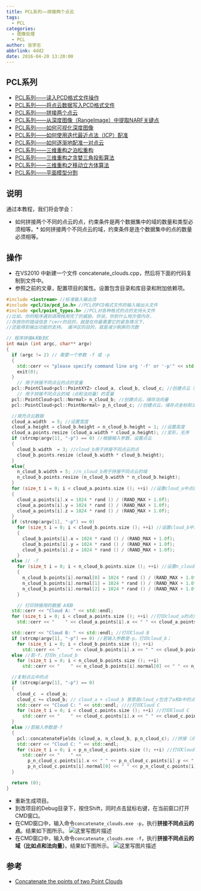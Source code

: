 ```yaml
---
title: PCL系列——拼接两个点云
tags:
  - PCL
categories:
  - 图像处理
  - PCL
author: 张学志
abbrlink: 4dd2
date: 2016-04-20 13:20:00
---
```





## PCL系列
* [PCL系列——读入PCD格式文件操作](http://zhangxuezhi.com/2016/03/30/PCL%E7%B3%BB%E5%88%97%E2%80%94%E2%80%94%E8%AF%BB%E5%85%A5PCD%E6%A0%BC%E5%BC%8F%E6%96%87%E4%BB%B6/)
* [PCL系列——将点云数据写入PCD格式文件](http://zhangxuezhi.com/2016/03/30/PCL%E7%B3%BB%E5%88%97%E2%80%94%E2%80%94%E5%B0%86%E7%82%B9%E4%BA%91%E6%95%B0%E6%8D%AE%E5%86%99%E5%85%A5PCD%E6%A0%BC%E5%BC%8F%E6%96%87%E4%BB%B6/)
* [PCL系列——拼接两个点云](http://zhangxuezhi.com/2016/04/20/PCL%E7%B3%BB%E5%88%97%E2%80%94%E2%80%94%E6%8B%BC%E6%8E%A5%E4%B8%A4%E4%B8%AA%E7%82%B9%E4%BA%91/)
* [PCL系列——从深度图像（RangeImage）中提取NARF关键点](http://zhangxuezhi.com/2016/03/30/PCL%E7%B3%BB%E5%88%97%E2%80%94%E2%80%94%E4%BB%8E%E6%B7%B1%E5%BA%A6%E5%9B%BE%E5%83%8F%EF%BC%88RangeImage%EF%BC%89%E4%B8%AD%E6%8F%90%E5%8F%96NARF%E5%85%B3%E9%94%AE%E7%82%B9/)
* [PCL系列——如何可视化深度图像](http://zhangxuezhi.com/2016/03/30/PCL%E7%B3%BB%E5%88%97%E2%80%94%E2%80%94%E5%A6%82%E4%BD%95%E5%8F%AF%E8%A7%86%E5%8C%96%E6%B7%B1%E5%BA%A6%E5%9B%BE%E5%83%8F/)
* [PCL系列——如何使用迭代最近点法（ICP）配准](http://zhangxuezhi.com/2016/03/31/PCL%E7%B3%BB%E5%88%97%E2%80%94%E2%80%94%E5%A6%82%E4%BD%95%E4%BD%BF%E7%94%A8%E8%BF%AD%E4%BB%A3%E6%9C%80%E8%BF%91%E7%82%B9%E6%B3%95%EF%BC%88ICP%EF%BC%89%E9%85%8D%E5%87%86/)
* [PCL系列——如何逐渐地配准一对点云](http://zhangxuezhi.com/2016/04/01/PCL%E7%B3%BB%E5%88%97%E2%80%94%E2%80%94%E5%A6%82%E4%BD%95%E9%80%90%E6%B8%90%E5%9C%B0%E9%85%8D%E5%87%86%E4%B8%80%E5%AF%B9%E7%82%B9%E4%BA%91/)
* [PCL系列——三维重构之泊松重构](http://zhangxuezhi.com/2016/04/01/PCL%E7%B3%BB%E5%88%97%E2%80%94%E2%80%94%E4%B8%89%E7%BB%B4%E9%87%8D%E6%9E%84%E4%B9%8B%E6%B3%8A%E6%9D%BE%E9%87%8D%E6%9E%84/)
* [PCL系列——三维重构之贪婪三角投影算法](http://zhangxuezhi.com/2016/04/01/PCL%E7%B3%BB%E5%88%97%E2%80%94%E2%80%94%E4%B8%89%E7%BB%B4%E9%87%8D%E6%9E%84%E4%B9%8B%E8%B4%AA%E5%A9%AA%E4%B8%89%E8%A7%92%E6%8A%95%E5%BD%B1%E7%AE%97%E6%B3%95/)
* [PCL系列——三维重构之移动立方体算法](http://zhangxuezhi.com/2016/04/01/PCL%E7%B3%BB%E5%88%97%E2%80%94%E2%80%94%E4%B8%89%E7%BB%B4%E9%87%8D%E6%9E%84%E4%B9%8B%E7%A7%BB%E5%8A%A8%E7%AB%8B%E6%96%B9%E4%BD%93%E7%AE%97%E6%B3%95/)
* [PCL系列——平面模型分割](http://zhangxuezhi.com/2016/04/20/PCL%E7%B3%BB%E5%88%97%E2%80%94%E2%80%94%E5%B9%B3%E9%9D%A2%E6%A8%A1%E5%9E%8B%E5%88%86%E5%89%B2/)

## 说明
通过本教程，我们将会学会：
* 如何拼接两个不同的点云的点，约束条件是两个数据集中的域的数量和类型必须相等。* 如何拼接两个不同点云的域，约束条件是连个数据集中的点的数量必须相等。

<!-- more -->

## 操作

* 在VS2010 中新建一个文件 concatenate_clouds.cpp，然后将下面的代码复制到文件中。
* 参照之前的文章，配置项目的属性。设置包含目录和库目录和附加依赖项。

``` cpp
#include <iostream> //标准输入输出流
#include <pcl/io/pcd_io.h> //PCL的PCD格式文件的输入输出头文件
#include <pcl/point_types.h> //PCL对各种格式的点的支持头文件
//比如，你的程序遇到调用栈用完了的威胁。你说，你到什么地方借内存，
//存放你的错误信息？cerr的目的，就是在你最需要它的紧急情况下，
//还能得到输出功能的支持。 缓冲区的目的，就是减少刷屏的次数

// 程序拼接A和B到C
int main (int argc, char** argv)
{
  if (argc != 2) // 需要一个参数 -f 或 -p
  {
    std::cerr << "please specify command line arg '-f' or '-p'" << std::endl;
    exit(0);
  }
	// 用于拼接不同点云的点的变量
  pcl::PointCloud<pcl::PointXYZ> cloud_a, cloud_b, cloud_c; //创建点云（不是指针），存储点坐标xyz
	// 用于拼接不同点云的域（点和法向量）的变量
  pcl::PointCloud<pcl::Normal> n_cloud_b; //创建点云，储存法向量
  pcl::PointCloud<pcl::PointNormal> p_n_cloud_c; //创建点云，储存点坐标和法向量

  //填充点云数据
  cloud_a.width  = 5; //设置宽度
  cloud_a.height = cloud_b.height = n_cloud_b.height = 1; //设置高度
  cloud_a.points.resize (cloud_a.width * cloud_a.height); //变形，无序
  if (strcmp(argv[1], "-p") == 0) //根据输入参数，设置点云
  {
    cloud_b.width  = 3; //cloud_b用于拼接不同点云的点
    cloud_b.points.resize (cloud_b.width * cloud_b.height);
  }
  else{
    n_cloud_b.width = 5; //n_cloud_b用于拼接不同点云的域
    n_cloud_b.points.resize (n_cloud_b.width * n_cloud_b.height);
  }
  for (size_t i = 0; i < cloud_a.points.size (); ++i) //设置cloud_a中点的坐标（随机数）
  {
    cloud_a.points[i].x = 1024 * rand () / (RAND_MAX + 1.0f);
    cloud_a.points[i].y = 1024 * rand () / (RAND_MAX + 1.0f);
    cloud_a.points[i].z = 1024 * rand () / (RAND_MAX + 1.0f);
  }
  if (strcmp(argv[1], "-p") == 0)
    for (size_t i = 0; i < cloud_b.points.size (); ++i) //设置cloud_b中点的坐标（随机数）
    {
      cloud_b.points[i].x = 1024 * rand () / (RAND_MAX + 1.0f);
      cloud_b.points[i].y = 1024 * rand () / (RAND_MAX + 1.0f);
      cloud_b.points[i].z = 1024 * rand () / (RAND_MAX + 1.0f);
    }
  else // -f
    for (size_t i = 0; i < n_cloud_b.points.size (); ++i) //设置n_cloud_b中点的坐标（随机数）
    {
      n_cloud_b.points[i].normal[0] = 1024 * rand () / (RAND_MAX + 1.0f);
      n_cloud_b.points[i].normal[1] = 1024 * rand () / (RAND_MAX + 1.0f);
      n_cloud_b.points[i].normal[2] = 1024 * rand () / (RAND_MAX + 1.0f);
    }

	// 打印拼接用的数据 A和B
  std::cerr << "Cloud A: " << std::endl;
  for (size_t i = 0; i < cloud_a.points.size (); ++i) //打印cloud_a的点坐标信息
    std::cerr << "    " << cloud_a.points[i].x << " " << cloud_a.points[i].y << " " << cloud_a.points[i].z << std::endl;

  std::cerr << "Cloud B: " << std::endl; //打印Cloud B
  if (strcmp(argv[1], "-p") == 0) //若输入参数是-p，打印cloud_b；
    for (size_t i = 0; i < cloud_b.points.size (); ++i)
      std::cerr << "    " << cloud_b.points[i].x << " " << cloud_b.points[i].y << " " << cloud_b.points[i].z << std::endl;
  else //若-f，打印n_cloud_b
    for (size_t i = 0; i < n_cloud_b.points.size (); ++i)
      std::cerr << "    " << n_cloud_b.points[i].normal[0] << " " << n_cloud_b.points[i].normal[1] << " " << n_cloud_b.points[i].normal[2] << std::endl;

  //复制点云中的点
  if (strcmp(argv[1], "-p") == 0)
  {
    cloud_c  = cloud_a;
    cloud_c += cloud_b; // cloud_a + cloud_b 意思是cloud_c包含了a和b中的点，c的点数 = a的点数+b的点数
    std::cerr << "Cloud C: " << std::endl; ////打印Cloud C
    for (size_t i = 0; i < cloud_c.points.size (); ++i) //打印Cloud C
      std::cerr << "    " << cloud_c.points[i].x << " " << cloud_c.points[i].y << " " << cloud_c.points[i].z << " " << std::endl;
  }
  else //若输入参数是-f
  {
    pcl::concatenateFields (cloud_a, n_cloud_b, p_n_cloud_c); //拼接（点）cloud_a和（法向量）n_cloud_b到p_n_cloud_c
    std::cerr << "Cloud C: " << std::endl;
    for (size_t i = 0; i < p_n_cloud_c.points.size (); ++i) //打印Cloud C
      std::cerr << "    " <<
        p_n_cloud_c.points[i].x << " " << p_n_cloud_c.points[i].y << " " << p_n_cloud_c.points[i].z << " " <<
        p_n_cloud_c.points[i].normal[0] << " " << p_n_cloud_c.points[i].normal[1] << " " << p_n_cloud_c.points[i].normal[2] << std::endl;
  }

  return (0);
}
```

* 重新生成项目。
* 到改项目的Debug目录下，按住Shift，同时点击鼠标右键，在当前窗口打开CMD窗口。
* 在CMD窗口中，输入命令`concatenate_clouds.exe -p`，执行**拼接不同点云的点**。结果如下图所示。
![这里写图片描述](http://img.blog.csdn.net/20160330144458704)
* 在CMD窗口中，输入命令`concatenate_clouds.exe -f`，执行**拼接不同点云的域（比如点和法向量）**。结果如下图所示。
![这里写图片描述](http://img.blog.csdn.net/20160330144432309)



## 参考
* [Concatenate the points of two Point Clouds](http://pointclouds.org/documentation/tutorials/concatenate_clouds.php#concatenate-clouds)